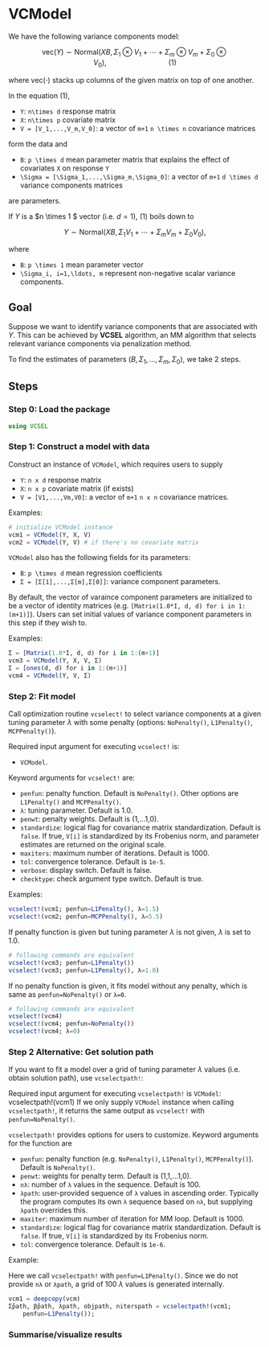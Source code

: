 # VCModel

We have the following variance components model: 

```math
\text{vec}(Y) \sim \text{Normal}(XB, \Sigma_1 \otimes V_1 + \cdots + \Sigma_m \otimes V_m + \Sigma_0 \otimes V_0),  \hspace{8em} (1)
```

where $\text{vec}(\cdot)$ stacks up columns of the given matrix on top of one another.


In the equation (1), 

* ``Y``: ``n\times d`` response matrix 
* ``X``: ``n\times p`` covariate matrix 
* ``V = [V_1,...,V_m,V_0]``: a vector of ``m+1`` ``n \times n`` covariance matrices

form the data and 

* ``B``: ``p \times d`` mean parameter matrix that explains the effect of covariates ``X`` on response ``Y``
* ``\Sigma = [\Sigma_1,...,\Sigma_m,\Sigma_0]``: a vector of ``m+1`` ``d \times d`` variance components matrices 

are parameters. 




If $Y$ is a $n \times 1 $ vector (i.e. $d=1$), (1) boils down to 

```math
Y \sim \text{Normal}(XB, \Sigma_1 V_1 + \cdots + \Sigma_m V_m + \Sigma_0 V_0), 
```

where 

* ``B``: ``p \times 1`` mean parameter vector 
* ``\Sigma_i, i=1,\ldots, m`` represent non-negative scalar variance components. 




## Goal 

Suppose we want to identify variance components that are associated with $Y.$ This can be achieved by **VCSEL** algorithm, an MM algorithm that selects relevant variance components via penalization method. 

To find the estimates of parameters $(B, \Sigma_1, \ldots, \Sigma_m, \Sigma_0),$ we take 2 steps.




## Steps 

### Step 0: Load the package

```julia
using VCSEL
```

### Step 1: Construct a model with data

Construct an instance of `VCModel`, which requires users to supply

* `Y`: `n x d` response matrix 
* `X`: `n x p` covariate matrix (if exists)
* `V = [V1,...,Vm,V0]`: a vector of `m+1` `n x n` covariance matrices. 

Examples: 

```julia
# initialize VCModel instance
vcm1 = VCModel(Y, X, V)
vcm2 = VCModel(Y, V) # if there's no covariate matrix 
```

`VCModel` also has the following fields for its parameters: 

* `B`: ``p \times d`` mean regression coefficients 
* `Σ = [Σ[1],...,Σ[m],Σ[0]]`: variance component parameters.

By default, the vector of varaince component parameters are initialized to be a vector of identity matrices (e.g. `[Matrix(1.0*I, d, d) for i in 1:(m+1)]`). Users can set initial values of variance component parameters in this step if they wish to. 

Examples: 

```julia 
Σ = [Matrix(1.0*I, d, d) for i in 1:(m+1)]
vcm3 = VCModel(Y, X, V, Σ)
Σ = [ones(d, d) for i in 1:(m+1)]
vcm4 = VCModel(Y, V, Σ)
```

### Step 2: Fit model

Call optimization routine `vcselect!` to select variance components at a given tuning parameter $\lambda$ with some penalty (options: `NoPenalty()`, `L1Penalty()`, `MCPPenalty()`).


Required input argument for executing `vcselect!` is:
    
- `VCModel`.

Keyword arguments for `vcselect!` are:


- `penfun`: penalty function. Default is `NoPenalty()`. Other options are `L1Penalty()` and `MCPPenalty()`.
- `λ`: tuning parameter. Default is 1.0.    
- `penwt`: penalty weights. Default is (1,...1,0).
- `standardize`: logical flag for covariance matrix standardization. Default is `false`.
    If true, `V[i]` is standardized by its Frobenius norm, and parameter estimates are 
    returned on the original scale.
- `maxiters`: maximum number of iterations. Default is 1000.
- `tol`: convergence tolerance. Default is `1e-5`.
- `verbose`: display switch. Default is false.
- `checktype`: check argument type switch. Default is true.

Examples:

```julia 
vcselect!(vcm1; penfun=L1Penalty(), λ=1.5)
vcselect!(vcm2; penfun=MCPPenalty(), λ=5.5)
```
If penalty function is given but tuning parameter $\lambda$ is not given, $\lambda$ is set to 1.0. 

```julia 
# following commands are equivalent 
vcselect!(vcm3; penfun=L1Penalty()) 
vcselect!(vcm3; penfun=L1Penalty(), λ=1.0) 
```


If no penalty function is given, it fits model without any penalty, which is same as `penfun=NoPenalty()` or `λ=0`.

```julia
# following commands are equivalent 
vcselect!(vcm4)
vcselect!(vcm4; penfun=NoPenalty())
vcselect!(vcm4; λ=0)
```
### Step 2 Alternative: Get solution path

If you want to fit a model over a grid of tuning parameter $\lambda$ values (i.e. obtain solution path), use `vcselectpath!`:

Required input argument for executing `vcselectpath!` is `VCModel`:
vcselectpath!(vcm1)
If we only supply `VCModel` instance when calling `vcselectpath!`, it returns the same output as `vcselect!` with `penfun=NoPenalty()`. 

`vcselectpath!` provides options for users to customize. Keyword arguments for the function are 

- `penfun`: penalty function (e.g. `NoPenalty()`, `L1Penalty()`, `MCPPenalty()`). Default is `NoPenalty()`.
- `penwt`: weights for penalty term. Default is (1,1,...1,0).
- `nλ`: number of `λ` values in the sequence. Default is 100. 
- `λpath`: user-provided sequence of `λ` values in ascending order. Typically the program computes its own `λ` sequence based on `nλ`, but supplying `λpath` overrides this.
- `maxiter`: maximum number of iteration for MM loop. Default is 1000.
- `standardize`: logical flag for covariance matrix standardization. Default is `false`. If true, `V[i]` is standardized by its Frobenius norm.
- `tol`: convergence tolerance. Default is `1e-6`.

Example: 

Here we call `vcselectpath!` with `penfun=L1Penalty()`. Since we do not provide `nλ` or `λpath`, a grid of 100 $λ$ values is generated internally. 

```julia
vcm1 = deepcopy(vcm)
Σ̂path, β̂path, λpath, objpath, niterspath = vcselectpath!(vcm1; 
    penfun=L1Penalty());
```

### Summarise/visualize results


```julia

```
